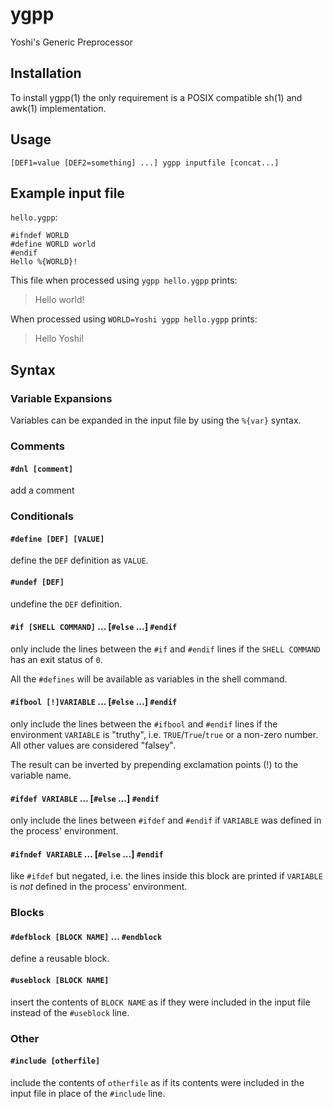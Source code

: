 # ygpp
Yoshi's Generic Preprocessor

## Installation

To install ygpp(1) the only requirement is a POSIX compatible sh(1) and awk(1)
implementation.

## Usage

`[DEF1=value [DEF2=something] ...] ygpp inputfile [concat...]`

## Example input file

`hello.ygpp`:
```
#ifndef WORLD
#define WORLD world
#endif
Hello %{WORLD}!
```

This file when processed using `ygpp hello.ygpp` prints:
> Hello world!

When processed using `WORLD=Yoshi ygpp hello.ygpp` prints:
> Hello Yoshi!


## Syntax

### Variable Expansions

Variables can be expanded in the input file by using the `%{var}` syntax.

### Comments

#### `#dnl [comment]`

add a comment


### Conditionals

#### `#define [DEF] [VALUE]`

define the `DEF` definition as `VALUE`.

#### `#undef [DEF]`

undefine the `DEF` definition.

#### `#if [SHELL COMMAND]` ... [`#else` ...] `#endif`

only include the lines between the `#if` and `#endif` lines if the
`SHELL COMMAND` has an exit status of `0`.

All the `#defines` will be available as variables in the shell command.

#### `#ifbool [!]VARIABLE` ... [`#else` ...] `#endif`

only include the lines between the `#ifbool` and `#endif` lines if the
environment `VARIABLE` is "truthy", i.e. `TRUE`/`True`/`true` or a non-zero
number.  
All other values are considered "falsey".

The result can be inverted by prepending exclamation points (!) to the variable
name.

#### `#ifdef VARIABLE` ... [`#else` ...] `#endif`

only include the lines between `#ifdef` and `#endif` if `VARIABLE` was defined
in the process' environment.

#### `#ifndef VARIABLE` ... [`#else` ...] `#endif`

like `#ifdef` but negated, i.e. the lines inside this block are printed if
`VARIABLE` is *not* defined in the process' environment.


### Blocks

#### `#defblock [BLOCK NAME]` ... `#endblock`

define a reusable block.


#### `#useblock [BLOCK NAME]`

insert the contents of `BLOCK NAME` as if they were included in the input file
instead of the `#useblock` line.


### Other

#### `#include [otherfile]`

include the contents of `otherfile` as if its contents were included in the
input file in place of the `#include` line.
